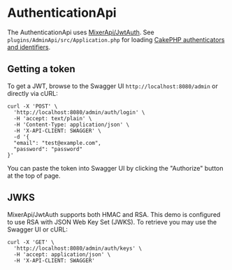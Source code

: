 # AuthenticationApi

The AuthenticationApi uses [MixerApi/JwtAuth](https://github.com/mixerapi/jwt-auth).
See `plugins/AdminApi/src/Application.php` for loading
[CakePHP authenticators and identifiers](https://book.cakephp.org/authentication/2/en/index.html).

## Getting a token

To get a JWT, browse to the Swagger UI `http://localhost:8080/admin` or directly via cURL:

```console
curl -X 'POST' \
  'http://localhost:8080/admin/auth/login' \
  -H 'accept: text/plain' \
  -H 'Content-Type: application/json' \
  -H 'X-API-CLIENT: SWAGGER' \
  -d '{
  "email": "test@example.com",
  "password": "password"
}'
```

You can paste the token into Swagger UI by clicking the "Authorize" button at the top of page.

## JWKS

MixerApi/JwtAuth supports both HMAC and RSA. This demo is configured to use RSA with JSON Web Key Set (JWKS). To
retrieve you may use the Swagger UI or cURL:

```console
curl -X 'GET' \
  'http://localhost:8080/admin/auth/keys' \
  -H 'accept: application/json' \
  -H 'X-API-CLIENT: SWAGGER'
```
